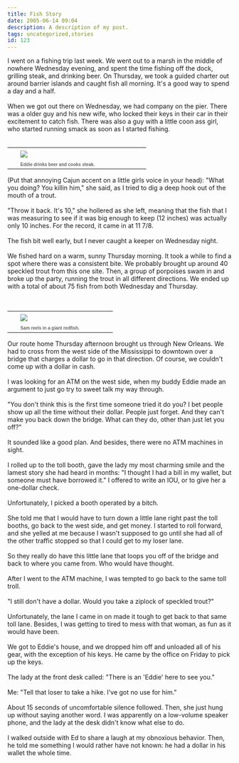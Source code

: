 ```yaml
---
title: Fish Story
date: 2005-06-14 09:04
description: A description of my post.
tags: uncategorized,stories
id: 123
---
```

I went on a fishing trip last week.  We went out to a marsh in the middle of nowhere Wednesday evening, and spent the time fishing off the dock, grilling steak, and drinking beer.  On Thursday, we took a guided charter out around barrier islands and caught fish all morning.  It's a good way to spend a day and a half.<br />
<br />
When we got out there on Wednesday, we had company on the pier.  There was a older guy and his new wife, who locked their keys in their car in their excitement to catch fish.  There was also a guy with a little coon ass girl, who started running smack as soon as I started fishing.
<span class="spanEndPreview">&nbsp;</span><br /><br /><table cellpadding=0 cellspacing=0 border=0 align=right><tr><td width=5 rowspan=2><spacer type=block width=5 height=1></spacer></td><td width=275><img src="/img/EdBeer.jpg" aborder=0 vspace=4/></td></tr><tr><td width=275><font face="verdana, arial, geneva" size=1 color=#666666><b>Eddie drinks beer and cooks steak.</b></font></td></tr></table><br />
<br />
(Put that annoying Cajun accent on a little girls voice in your head):  "What you doing?  You killin him," she said, as I tried to dig a deep hook out of the mouth of a trout.<br />
<br />
"Throw it back.  It's 10," she hollered as she left, meaning that the fish that I was measuring to see if it was big enough to keep (12 inches) was actually only 10 inches.  For the record, it came in at 11 7/8.<br />
<br />
The fish bit well early, but I never caught a keeper on Wednesday night.<br />
<br />
We fished hard on a warm, sunny Thursday morning.  It took a while to find a spot where there was a consistent bite.  We probably brought up around 40 speckled trout from this one site.  Then, a group of porpoises swam in and broke up the party, running the trout in all different directions.  We ended up with a total of about 75 fish from both Wednesday and Thursday.<br />
<br />
<table cellpadding=0 cellspacing=0 border=0 align=right><tr><td width=5 rowspan=2><spacer type=block width=5 height=1></spacer></td><td width=200><img src="/img/SamReeling.jpg" aborder=0 vspace=4/></td></tr><tr><td width=200><font face="verdana, arial, geneva" size=1 color=#666666><b>Sam reels in a giant redfish.</b></font></td></tr></table><br />
<br />
Our route home Thursday afternoon brought us through New Orleans.  We had to cross from the west side of the Mississippi to downtown over a bridge that charges a dollar to go in that direction.  Of course, we couldn't come up with a dollar in cash.<br />
<br />
I was looking for an ATM on the west side, when my buddy Eddie made an argument to just go try to sweet talk my way through.<br />
<br />
"You don't think this is the first time someone tried it do you?  I bet people show up all the time without their dollar.  People just forget.  And they can't make you back down the bridge.  What can they do, other than just let you off?"<br />
<br />
It sounded like a good plan.  And besides, there were no ATM machines in sight.<br />
<br />
I rolled up to the toll booth, gave the lady my most charming smile and the lamest story she had heard in months:  "I thought I had a bill in my wallet, but someone must have borrowed it."  I offered to write an IOU, or to give her a one-dollar check.<br />
<br />
Unfortunately, I picked a booth operated by a bitch.<br />
<br />
She told me that I would have to turn down a little lane right past the toll booths, go back to the west side, and get money.  I started to roll forward, and she yelled at me because I wasn't supposed to go until she had all of the other traffic stopped so that I could get to my loser lane.<br />
<br />
So they really do have this little lane that loops you off of the bridge and back to where you came from.  Who would have thought.<br />
<br />
After I went to the ATM machine, I was tempted to go back to the same toll troll.  <br />
<br />
"I still don't have a dollar.  Would you take a ziplock of speckled trout?"<br />
<br />
Unfortunately, the lane I came in on made it tough to get back to that same toll lane.  Besides, I was getting to tired to mess with that woman, as fun as it would have been.<br />
<br />
We got to Eddie's house, and we dropped him off and unloaded all of his gear, with the exception of his keys.  He came by the office on Friday to pick up the keys.<br />
<br />
The lady at the front desk called:  "There is an 'Eddie' here to see you."<br />
<br />
Me:  "Tell that loser to take a hike.  I've got no use for him."<br />
<br />
About 15 seconds of uncomfortable silence followed.  Then, she just hung up without saying another word.  I was apparently on a low-volume speaker phone, and the lady at the desk didn't know what else to do.<br />
<br />
I walked outside with Ed to share a laugh at my obnoxious behavior.  Then, he told me something I would rather have not known:  he had a dollar in his wallet the whole time.<br />
<br />

